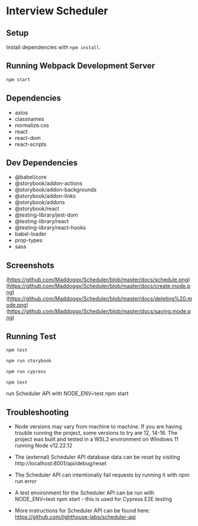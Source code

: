 # Interview Scheduler

## Setup

Install dependencies with `npm install`.

## Running Webpack Development Server

```sh
npm start
```

## Dependencies

- axios
- classnames
- normalize.css
- react
- react-dom
- react-scripts

## Dev Dependencies

 - @babel/core
 - @storybook/addon-actions
 - @storybook/addon-backgrounds
 - @storybook/addon-links
 - @storybook/addons
 - @storybook/react
 - @testing-library/jest-dom
 - @testing-library/react
 - @testing-library/react-hooks
 - babel-loader
 - prop-types
 - sass

 ## Screenshots
 (https://github.com/Maddoggx/Scheduler/blob/master/docs/schedule.png)
 (https://github.com/Maddoggx/Scheduler/blob/master/docs/create.mode.png)
 (https://github.com/Maddoggx/Scheduler/blob/master/docs/deleting%20.mode.png)
 (https://github.com/Maddoggx/Scheduler/blob/master/docs/saving.mode.png)
<!-- ![Schedule](https://github.com/Maddoggx/Scheduler/blob/master/docs/create.mode.png)
![Creating an appointment](https://github.com/Maddoggx/Scheduler/blob/master/docs/create.mode.png)
![deleting an appointment](https://github.com/Maddoggx/Scheduler/blob/master/docs/create.mode.png)
![saving](https://github.com/Maddoggx/Scheduler/blob/master/docs/create.mode.png) -->



## Running Test 

```sh
npm test
```
```sh
npm run storybook
```
```sh
npm run cypress
```
```sh
npm test
```
run Scheduler API with NODE_ENV=test npm start

## Troubleshooting

- Node versions may vary from machine to machine. If you are having trouble running the project, some versions to try are 12, 14-16. The project was built and tested in a WSL2 environment on Windows 11 running Node v12.22.12

- The (external) Scheduler API database data can be reset by visiting http://localhost:8001/api/debug/reset

- The Scheduler API can intentionally fail requests by running it with npm run error

- A test environment for the Scheduler API can be run with NODE_ENV=test npm start - this is used for Cypress E2E testing

- More instructions for Scheduler API can be found here: https://github.com/lighthouse-labs/scheduler-api